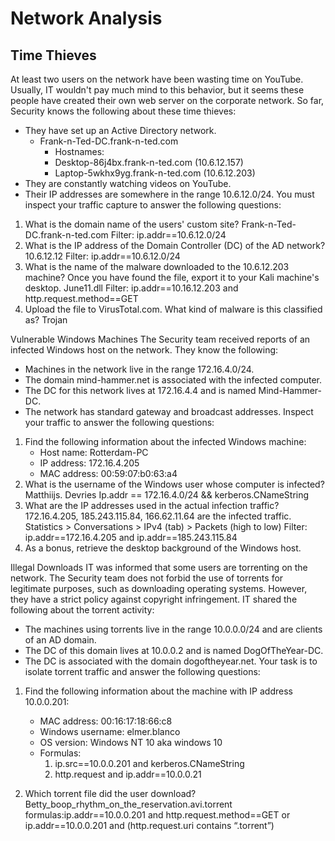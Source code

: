 # Network Analysis
## Time Thieves
At least two users on the network have been wasting time on YouTube. Usually, IT wouldn't pay much mind to this behavior, but it seems these people have created their own web server on the corporate network. So far, Security knows the following about these time thieves:
* They have set up an Active Directory network.
   * Frank-n-Ted-DC.frank-n-ted.com
      * Hostnames:
      * Desktop-86j4bx.frank-n-ted.com (10.6.12.157)
      * Laptop-5wkhx9yg.frank-n-ted.com (10.6.12.203)
* They are constantly watching videos on YouTube.
* Their IP addresses are somewhere in the range 10.6.12.0/24.
You must inspect your traffic capture to answer the following questions:
1. What is the domain name of the users' custom site?
Frank-n-Ted-DC.frank-n-ted.com
Filter: ip.addr==10.6.12.0/24
2. What is the IP address of the Domain Controller (DC) of the AD network?
        10.6.12.12
        Filter: ip.addr==10.6.12.0/24
3. What is the name of the malware downloaded to the 10.6.12.203 machine? Once you have found the file, export it to your Kali machine's desktop.
June11.dll
Filter: ip.addr==10.16.12.203 and http.request.method==GET
4. Upload the file to VirusTotal.com. What kind of malware is this classified as?
   Trojan

Vulnerable Windows Machines
The Security team received reports of an infected Windows host on the network. They know the following:
* Machines in the network live in the range 172.16.4.0/24.
* The domain mind-hammer.net is associated with the infected computer.
* The DC for this network lives at 172.16.4.4 and is named Mind-Hammer-DC.
* The network has standard gateway and broadcast addresses.
Inspect your traffic to answer the following questions:
1. Find the following information about the infected Windows machine:
   * Host name: Rotterdam-PC
   * IP address: 172.16.4.205
   * MAC address: 00:59:07:b0:63:a4
2. What is the username of the Windows user whose computer is infected?
        Matthiijs. Devries
        Ip.addr == 172.16.4.0/24 && kerberos.CNameString
3. What are the IP addresses used in the actual infection traffic?
        172.16.4.205, 185.243.115.84, 166.62.11.64 are the infected traffic.
        Statistics > Conversations > IPv4 (tab) > Packets (high to low)
Filter: ip.addr==172.16.4.205 and ip.addr==185.243.115.84
4. As a bonus, retrieve the desktop background of the Windows host.

Illegal Downloads
IT was informed that some users are torrenting on the network. The Security team does not forbid the use of torrents for legitimate purposes, such as downloading operating systems. However, they have a strict policy against copyright infringement.
IT shared the following about the torrent activity:
* The machines using torrents live in the range 10.0.0.0/24 and are clients of an AD domain.
* The DC of this domain lives at 10.0.0.2 and is named DogOfTheYear-DC.
* The DC is associated with the domain dogoftheyear.net.
Your task is to isolate torrent traffic and answer the following questions:
1. Find the following information about the machine with IP address 10.0.0.201:
   * MAC address: 00:16:17:18:66:c8
   * Windows username: elmer.blanco
   * OS version: Windows NT 10 aka windows 10
   * Formulas:
      1. ip.src==10.0.0.201 and kerberos.CNameString
      2. http.request and ip.addr==10.0.0.21


2. Which torrent file did the user download?
Betty_boop_rhythm_on_the_reservation.avi.torrent
formulas:ip.addr==10.0.0.201 and http.request.method==GET or 
ip.addr==10.0.0.201 and (http.request.uri contains “.torrent”)
